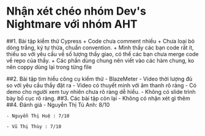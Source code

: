 # Nhận xét chéo nhóm Dev's Nightmare với nhóm AHT
##1. Bài tập kiểm thử Cypress
		+ Code chưa comment nhiều
		+ Chưa loại bỏ dòng trắng, ký tự thừa, chuẩn convention.
		+ Mình thấy các bạn code rất ít, thiếu so với yêu cầu về số lượng thầy giao, có thể các bạn chưa merge code về repo của thầy.
		+ Các phần dùng chung nên viết vào các hàm chung, ko nên coppy dùng lại trong từng file
		
##2. Bài tập tìm hiểu công cụ kiểm thử - BlazeMeter
	- Video thời lượng đủ so với yêu cầu thầy đặt ra
	- Video có thuyết minh với âm thanh rõ ràng
	- Có demo cho người xem tuy nhiên chưa rõ ràng dễ hiểu.
	- Không có slide trình bày bố cục rõ ràng.
##3. Các bài tập còn lại
	- Không có nhận xét gì thêm
##4. Đánh giá
	- Nguyễn Thị Tú Anh: 8/10

	- Nguyễn Thị Huệ : 7/10

	- Vũ Thị Thùy : 7/10